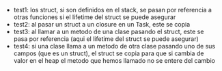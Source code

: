 - test1: los struct, si son definidos en el stack, se pasan por referencia a otras funciones si el lifetime del struct se puede asegurar
- test2: al pasar un struct a un closure en un Task, este se copia
- test3: al llamar a un metodo de una clase pasando el struct, este se pasa por referencia (aqui el lifetime del struct se puede asegurar)
- test4: si una clase llama a un metodo de otra clase pasando uno de sus campos (que es un struct), el struct se copia para que si cambia de valor en el heap el metodo que hemos llamado no se entere del cambio
